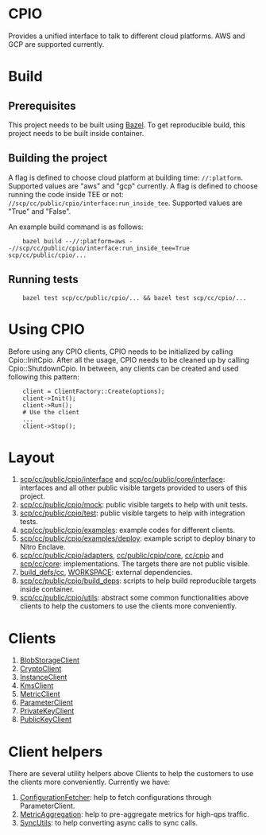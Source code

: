 # CPIO

Provides a unified interface to talk to different cloud platforms. AWS and GCP are supported
currently.

# Build

## Prerequisites

This project needs to be built using [Bazel](https://bazel.build/install). To get reproducible
build, this project needs to be built inside container.

## Building the project

A flag is defined to choose cloud platform at building time: `//:platform`. Supported values are
"aws" and "gcp" currently. A flag is defined to choose running the code inside TEE or not:
`//scp/cc/public/cpio/interface:run_inside_tee`. Supported values are "True" and "False".

An example build command is as follows:

        bazel build --//:platform=aws --//scp/cc/public/cpio/interface:run_inside_tee=True scp/cc/public/cpio/...

## Running tests

        bazel test scp/cc/public/cpio/... && bazel test scp/cc/cpio/...

# Using CPIO

Before using any CPIO clients, CPIO needs to be initialized by calling Cpio::InitCpio. After all the
usage, CPIO needs to be cleaned up by calling Cpio::ShutdownCpio. In between, any clients can be
created and used following this pattern:

        client = ClientFactory::Create(options);
        client->Init();
        client->Run();
        # Use the client
        ...
        client->Stop();

# Layout

1. [scp/cc/public/cpio/interface](interface) and
   [scp/cc/public/core/interface](/scp/cc/public/core/interface): interfaces and all other public
   visible targets provided to users of this project.
2. [scp/cc/public/cpio/mock](mock): public visible targets to help with unit tests.
3. [scp/cc/public/cpio/test](test): public visible targets to help with integration tests.
4. [scp/cc/public/cpio/examples](examples): example codes for different clients.
5. [scp/cc/public/cpio/examples/deploy](examples/deploy): example script to deploy binary to Nitro
   Enclave.
6. [scp/cc/public/cpio/adapters](adapters), [cc/public/cpio/core](core/), [cc/cpio](/cc/cpio) and
   [scp/cc/core](/cc/core): implementations. The targets there are not public visible.
7. [build_defs/cc](/build_defs/cc), [WORKSPACE](/WORKSPACE): external dependencies.
8. [scp/cc/public/cpio/build_deps](build_deps): scripts to help build reproducible targets inside
   container.
9. [scp/cc/public/cpio/utils](utils): abstract some common functionalities above clients to help the
   customers to use the clients more conveniently.

# Clients

1. [BlobStorageClient](interface/blob_storage_client)
2. [CryptoClient](interface/crypto_client)
3. [InstanceClient](interface/instance_client)
4. [KmsClient](interface/kms_client)
5. [MetricClient](interface/metric_client)
6. [ParameterClient](interface/parameter_client)
7. [PrivateKeyClient](interface/private_key_client)
8. [PublicKeyClient](interface/public_key_client)

# Client helpers

There are several utility helpers above Clients to help the customers to use the clients more
conveniently. Currently we have:

1. [ConfigurationFetcher](utils/configuration_fetcher): help to fetch configurations through
   ParameterClient.
2. [MetricAggregation](utils/metric_aggregation): help to pre-aggregate metrics for high-qps
   traffic.
3. [SyncUtils](utils/sync_utils): to help converting async calls to sync calls.
